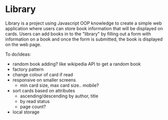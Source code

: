# Library

Library is a project using Javascript OOP knowledge to create a simple web application where users can store book information that will be displayed on cards. Users can add books in to the "library" by filling out a form with information on a book and once the form is submitted, the book is displayed on the web page. 

To do/ideas: 
- random book adding? like wikipedia API to get a random book
- factory pattern
- change colour of card if read
- responsive on smaller screens
    - min card size, max card size.. mobile?
- sort cards based on attributes
    - ascending/descending by author, title
    - by read status
    - page count?
- local storage
